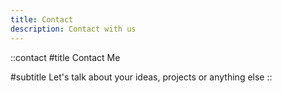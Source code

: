 ```yaml
---
title: Contact
description: Contact with us
---
```


::contact
#title
Contact Me

#subtitle
Let's talk about your ideas, projects or anything else
::
